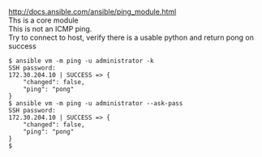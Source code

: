 http://docs.ansible.com/ansible/ping_module.html  
Ths is a core module  
This is not an ICMP ping.   
Try to connect to host, verify there is a usable python and return pong on success  

```
$ ansible vm -m ping -u administrator -k
SSH password: 
172.30.204.10 | SUCCESS => {
    "changed": false, 
    "ping": "pong"
}
$ ansible vm -m ping -u administrator --ask-pass
SSH password: 
172.30.204.10 | SUCCESS => {
    "changed": false, 
    "ping": "pong"
}
$
```
